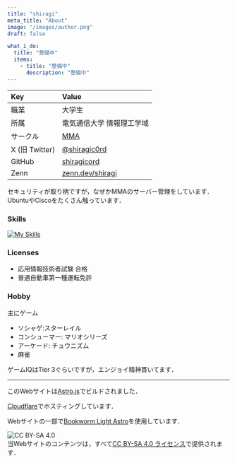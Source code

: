 ```yaml
---
title: "shiragi"
meta_title: "About"
image: "/images/author.png"
draft: false

what_i_do:
  title: "整備中"
  items:
    - title: "整備中"
      description: "整備中"
---
```


| Key            | Value                                         |
| :------------- | :-------------------------------------------- |
| 職業           | 大学生                                        |
| 所属           | 電気通信大学 情報理工学域                     |
| サークル       | [MMA](https://mma.club.uec.ac.jp/)            |
| X (旧 Twitter) | [@shiragic0rd](https://x.com/shiragic0rd)     |
| GitHub         | [shiragicord](https://github.com/shiragicord) |
| Zenn           | [zenn.dev/shiragi](https://zenn.dev/shiragi)  |

セキュリティが取り柄ですが，なぜかMMAのサーバー管理をしています．  
UbuntuやCiscoをたくさん触っています．

### Skills

<a href="https://skillicons.dev"><img src="https://skillicons.dev/icons?i=astro,bash,c,cs,cpp,java,py,css,html,php,js,ts,jquery,tailwind,cloudflare,ubuntu,kali,debian,linux,nginx,discord,docker,dotnet,elasticsearch,fastapi,git,github,githubactions,gitlab,androidstudio,idea,gradle,latex,nextjs,nodejs,notion,npm,postgres,sqlite,powershell,raspberrypi,redis,regex,visualstudio,vscode," alt="My Skills" style="margin: 0;"></a>

### Licenses

- 応用情報技術者試験 合格
- 普通自動車第一種運転免許

### Hobby

主にゲーム

- ソシャゲ:スターレイル
- コンシューマー: マリオシリーズ
- アーケード: チュウニズム
- 麻雀

ゲームIQはTier 3ぐらいですが，エンジョイ精神貫いてます．

---

このWebサイトは[Astro.js](https://astro.build/)でビルドされました．

[Cloudflare](https://www.cloudflare.com/ja-jp/developer-platform/products/pages/)でホスティングしています．

Webサイトの一部で[Bookworm Light Astro](https://github.com/themefisher/bookworm-light-astro)を使用しています．

![CC BY-SA 4.0](https://licensebuttons.net/l/by-sa/4.0/88x31.png)  
当Webサイトのコンテンツは，すべて[CC BY-SA 4.0 ライセンス](https://creativecommons.org/licenses/by-sa/4.0/deed.ja)で提供されます．
